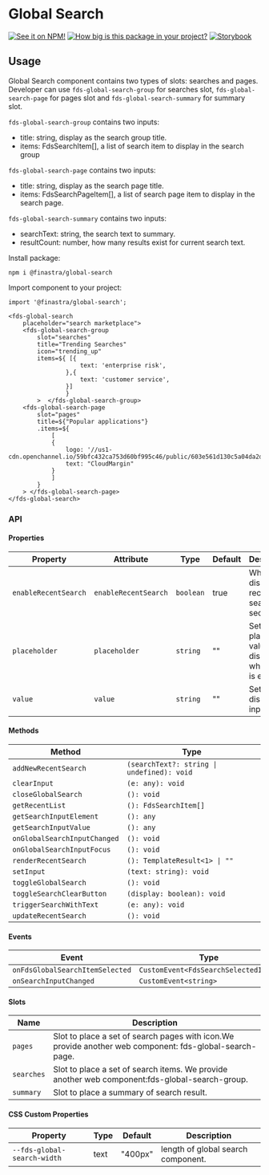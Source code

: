 # Global Search

[![See it on NPM!](https://img.shields.io/npm/v/@finastra/global-search?style=for-the-badge)](https://www.npmjs.com/package/@finastra/global-search)
[![How big is this package in your project?](https://img.shields.io/bundlephobia/minzip/@finastra/global-search?style=for-the-badge)](https://bundlephobia.com/result?p=@finastra/global-search')
[![Storybook](https://shields.io/badge/-Play%20with%20this%20web%20component-2a0481?logo=storybook&style=for-the-badge)](https://finastra.github.io/finastra-design-system/?path=/story/forms-globalsearch--default)

## Usage

Global Search component contains two types of slots: searches and pages.
Developer can use `fds-global-search-group` for searches slot, `fds-global-search-page` for pages slot and `fds-global-search-summary` for summary slot.

`fds-global-search-group` contains two inputs:

<ul>
    <li>title: string, display as the search group title. </li>
    <li>items: FdsSearchItem[], a list of search item to display in the search group </li>
</ul>

`fds-global-search-page` contains two inputs:

<ul>
    <li>title: string, display as the search page title.</li>
    <li>items: FdsSearchPageItem[], a list of search page item to display in the search page. </li>
</ul>

`fds-global-search-summary` contains two inputs:

<ul>
    <li>searchText: string, the search text to summary. </li>
    <li>resultCount: number, how many results exist for current search text. </li>
</ul>

Install package:

```
npm i @finastra/global-search
```

Import component to your project:

```
import '@finastra/global-search';
```

```
<fds-global-search
    placeholder="search marketplace">
    <fds-global-search-group
        slot="searches"
        title="Trending Searches"
        icon="trending_up"
        items=${ [{
                    text: 'enterprise risk',
                },{
                    text: 'customer service',
                }]
                }
        >  </fds-global-search-group>
    <fds-global-search-page
        slot="pages"
        title=${"Popular applications"}
        .items=${
            [
            {
                logo: '//us1-cdn.openchannel.io/59bfc432ca753d60bf995c46/public/603e561d130c5a04da2d3d7c.jpg',
                text: "CloudMargin"
            }
            ]
        }
    > </fds-global-search-page>
</fds-global-search>
```

### API

<!-- DOC -->

#### Properties

| Property             | Attribute            | Type      | Default | Description                                           |
| -------------------- | -------------------- | --------- | ------- | ----------------------------------------------------- |
| `enableRecentSearch` | `enableRecentSearch` | `boolean` | true    | Whether display recent search section.                |
| `placeholder`        | `placeholder`        | `string`  | ""      | Sets placeholder value displayed when input is empty. |
| `value`              | `value`              | `string`  | ""      | Sets value displayed in input.                        |

#### Methods

| Method                       | Type                                       |
| ---------------------------- | ------------------------------------------ |
| `addNewRecentSearch`         | `(searchText?: string \| undefined): void` |
| `clearInput`                 | `(e: any): void`                           |
| `closeGlobalSearch`          | `(): void`                                 |
| `getRecentList`              | `(): FdsSearchItem[]`                      |
| `getSearchInputElement`      | `(): any`                                  |
| `getSearchInputValue`        | `(): any`                                  |
| `onGlobalSearchInputChanged` | `(): void`                                 |
| `onGlobalSearchInputFocus`   | `(): void`                                 |
| `renderRecentSearch`         | `(): TemplateResult<1> \| ""`              |
| `setInput`                   | `(text: string): void`                     |
| `toggleGlobalSearch`         | `(): void`                                 |
| `toggleSearchClearButton`    | `(display: boolean): void`                 |
| `triggerSearchWithText`      | `(e: any): void`                           |
| `updateRecentSearch`         | `(): void`                                 |

#### Events

| Event                           | Type                                 |
| ------------------------------- | ------------------------------------ |
| `onFdsGlobalSearchItemSelected` | `CustomEvent<FdsSearchSelectedItem>` |
| `onSearchInputChanged`          | `CustomEvent<string>`                |

#### Slots

| Name       | Description                                                                                             |
| ---------- | ------------------------------------------------------------------------------------------------------- |
| `pages`    | Slot to place a set of search pages with icon.We provide another web component: fds-global-search-page. |
| `searches` | Slot to place a set of search items. We provide another web component:fds-global-search-group.          |
| `summary`  | Slot to place a summary of search result.                                                               |

#### CSS Custom Properties

| Property                    | Type | Default | Description                        |
| --------------------------- | ---- | ------- | ---------------------------------- |
| `--fds-global-search-width` | text | "400px" | length of global search component. |

<!-- /DOC -->
